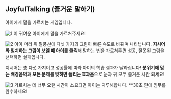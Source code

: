 ## JoyfulTalking (즐거운 말하기)

아이에게 말을 가르치는 게임입니다.

![1](https://github.com/Moon9898/JoyfulTalking/blob/6242d96136d4ac88b822dcee06cbe1352ce19ff7/ReadMe_Images/1.PNG?raw=true)
이 귀여운 아이에게 말을 가르쳐주세요!

![2](https://github.com/Moon9898/JoyfulTalking/blob/6242d96136d4ac88b822dcee06cbe1352ce19ff7/ReadMe_Images/2.PNG?raw=true)
아이 머리 위 말풍선에 다섯 가지의 그림이 빠른 속도로 바뀌며 나타납니다.
**지시어와 일치하는 그림이 보일 때 아이를 클릭**해 말하는 법을 가르쳐주면 성공, 잘못된 그림을 선택하면 실패입니다.

지시어는 총 다섯 가지이고 성공률에 따라 아이의 학습 결과가 달라집니다!
**분위기에 맞는 배경음악**과 **모든 문제를 맞히면 들리는 효과음**으로 눈과 귀 모두 즐거운 시간 되세요!

![3](https://github.com/Moon9898/JoyfulTalking/blob/6242d96136d4ac88b822dcee06cbe1352ce19ff7/ReadMe_Images/3.PNG?raw=true)
가르치는 데 너무 오랜 시간이 소요되면 아이는 지루해합니다. **30초 안에 임무를 완수하세요!
